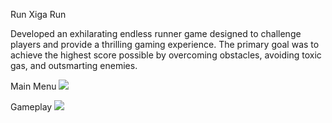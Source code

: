 Run Xiga Run

Developed an exhilarating endless runner game designed to challenge players and provide a thrilling gaming experience. The primary goal was to achieve the highest score possible by overcoming obstacles, avoiding toxic gas, and outsmarting enemies.


Main Menu
![]([https://github.com/BrunoCColaco/RunXigaRun/tree/main/gifs/menu.gif)

Gameplay
![]([https://github.com/BrunoCColaco/RunXigaRun/tree/main/gifs/jogo.gif)
